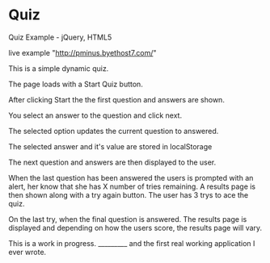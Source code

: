 Quiz 
====

Quiz Example - jQuery, HTML5

live example "http://pminus.byethost7.com/"

This is a simple dynamic quiz. 

The page loads with a Start Quiz button. 

After clicking Start the the first question and answers are shown.

You select an answer to the question and click next. 

The selected option updates the current question to answered.

The selected answer and it's value are stored in localStorage

The next question and answers are then displayed to the user. 

When the last question has been answered the users is prompted with an alert, 
her know that she has X number of tries remaining. A results page is then 
shown along with a try again button. The user has 3 trys to ace the quiz. 

On the last try, when the final question is answered. The results page is 
displayed and depending on how the users score, the results page will vary. 

This is a work in progress. _________ and the first real working application I ever wrote. 

